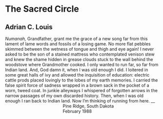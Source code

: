 # The Sacred Circle
## Adrian C. Louis
_Numanah,_ Grandfather, grant me the grace
of a new song far from this lament
of lame words and fossils of a losing game.
No more flat pebbles skimmed between the wetness
of tongue and thigh and eye again!
I never asked to be the son of a stained mattress
who contemplated venison stew and knew
the shame hidden in grease clouds stuck to the wall
behind the woodstove where Grandmother cooked.
I only wanted to run far, so far from Indian land.
And, God damn it, when I was old enough I did.
I loitered in some great halls of ivy
and allowed the inquisition of education:
electric cattle prods placed lovingly
to the lobes of my earth memories.
I carried the false spirit force of sadness
wrapped in a brown sack in the pocket
of a worn, tweed coat.
In junkie alleyways I whispered of forgotten arrows
in the narrow passages of my own discarded history.
Then, when I was old enough
I ran back to Indian land.
Now I’m thinking of running from here.
 __
                                                Pine Ridge, South Dakota
                                                February 1988